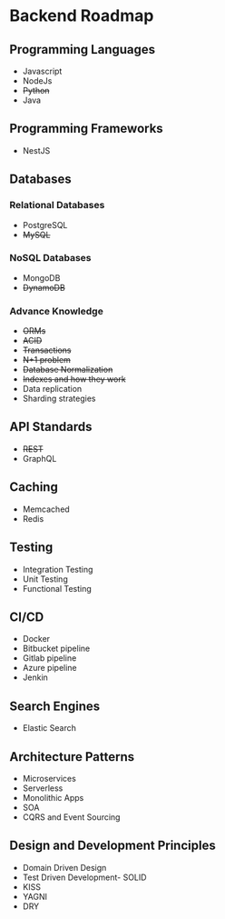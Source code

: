 # Backend Roadmap

## Programming Languages

- Javascript
- NodeJs
- ~~Python~~
- Java


## Programming Frameworks

- NestJS


## Databases

### Relational Databases

- PostgreSQL
- ~~MySQL~~


### NoSQL Databases

- MongoDB
- ~~DynamoDB~~


### Advance Knowledge

- ~~ORMs~~
- ~~ACID~~
- ~~Transactions~~
- ~~N+1 problem~~
- ~~Database Normalization~~
- ~~Indexes and how they work~~
- Data replication
- Sharding strategies


## API Standards

- ~~REST~~
- GraphQL


## Caching

- Memcached
- Redis


## Testing

- Integration Testing
- Unit Testing
- Functional Testing


## CI/CD

- Docker
- Bitbucket pipeline
- Gitlab pipeline
- Azure pipeline
- Jenkin


## Search Engines

- Elastic Search


## Architecture Patterns

- Microservices
- Serverless
- Monolithic Apps
- SOA
- CQRS and Event Sourcing


## Design and Development Principles

- Domain Driven Design
- Test Driven Development- SOLID
- KISS
- YAGNI
- DRY
